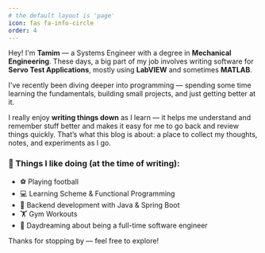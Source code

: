 ```yaml
---
# the default layout is 'page'
icon: fas fa-info-circle
order: 4
---
```


Hey! I'm **Tamim** — a Systems Engineer with a degree in **Mechanical Engineering**. These days, a big part of my job involves writing software for **Servo Test Applications**, mostly using **LabVIEW** and sometimes **MATLAB**.

I've recently been diving deeper into programming — spending some time learning the fundamentals, building small projects, and just getting better at it.

I really enjoy **writing things down** as I learn — it helps me understand and remember stuff better and makes it easy for me to go back and review things quickly. That’s what this blog is about: a place to collect my thoughts, notes, and experiments as I go.

### 🧠 Things I like doing (at the time of writing):
- ⚽ Playing football  
- 💻 Learning Scheme & Functional Programming  
- 🧱 Backend development with Java & Spring Boot  
- 🏋️ Gym Workouts  
- 🌱 Daydreaming about being a full-time software engineer  

Thanks for stopping by — feel free to explore!
